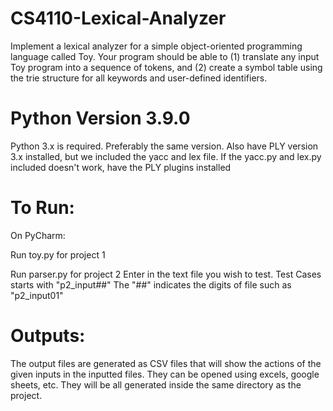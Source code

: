 # CS4110-Lexical-Analyzer
 Implement a lexical analyzer for a simple object-oriented programming language called Toy. Your program should be able to (1) translate any input Toy program into a sequence of tokens, and (2) create a symbol table using the trie structure for all keywords and user-defined identifiers.

# Python Version 3.9.0
Python 3.x is required. Preferably the same version. Also have PLY version 3.x installed, but we included the yacc and lex file.
If the yacc.py and lex.py included doesn't work, have the PLY plugins installed

# To Run: 
On PyCharm: 

Run toy.py for project 1 

Run parser.py for project 2
Enter in the text file you wish to test.
Test Cases starts with "p2_input##"
The "##" indicates the digits of file such as "p2_input01"

# Outputs:
The output files are generated as CSV files that will show the actions of the given inputs in the inputted files. 
They can be opened using excels, google sheets, etc.
They will be all generated inside the same directory as the project.
